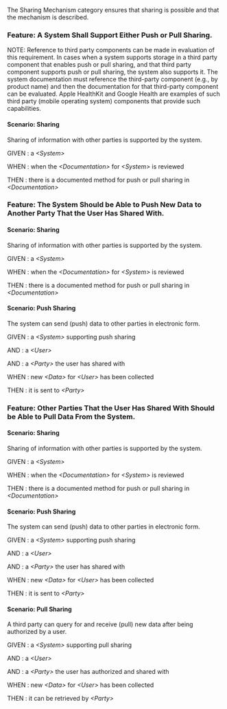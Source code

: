 The Sharing Mechanism category ensures that sharing is possible and that the mechanism is described.
### <span class='glyphicon text-success glyphicon-phone'/> <span class='glyphicon text-success glyphicon-cloud'/> <a name='sharing_supported'>Feature: A System Shall Support Either Push or Pull Sharing.</a>

NOTE: Reference to third party components can be made in evaluation of this requirement.
In cases when a system supports storage in a third party component that enables push or pull
sharing, and that third party component supports push or pull sharing, the system also supports
it.  The system documentation must reference the third-party component (e.g., by product name)
and then the documentation for that third-party component can be evaluated. Apple HealthKit and
Google Health are examples of such third party (mobile operating system) components that
provide such capabilities.


#### <a name='sharing'>Scenario: Sharing</a>

Sharing of information with other parties is supported by the system.

GIVEN
: a <i>&lt;System&gt;</i>

WHEN
: when the <i>&lt;Documentation&gt;</i> for <i>&lt;System&gt;</i> is reviewed

THEN
: there is a documented method for push or pull sharing in <i>&lt;Documentation&gt;</i>


### <span class='glyphicon text-info glyphicon-phone'/> <span class='glyphicon text-info glyphicon-cloud'/> <a name='push_sharing'>Feature: The System Should be Able to Push New Data to Another Party That the User Has Shared With.</a>


#### <a name='sharing'>Scenario: Sharing</a>

Sharing of information with other parties is supported by the system.

GIVEN
: a <i>&lt;System&gt;</i>

WHEN
: when the <i>&lt;Documentation&gt;</i> for <i>&lt;System&gt;</i> is reviewed

THEN
: there is a documented method for push or pull sharing in <i>&lt;Documentation&gt;</i>


#### <a name='push-sharing'>Scenario: Push Sharing</a>

The system can send (push) data to other parties in electronic form.

GIVEN
: a <i>&lt;System&gt;</i> supporting push sharing

   AND
   : a <i>&lt;User&gt;</i>

   AND
   : a <i>&lt;Party&gt;</i> the user has shared with

WHEN
: new <i>&lt;Data&gt;</i> for <i>&lt;User&gt;</i> has been collected

THEN
: it is sent to <i>&lt;Party&gt;</i>


### <span class='glyphicon text-info glyphicon-phone'/> <span class='glyphicon text-info glyphicon-cloud'/> <a name='pull_sharing'>Feature: Other Parties That the User Has Shared With Should be Able to Pull Data From the System.</a>


#### <a name='sharing'>Scenario: Sharing</a>

Sharing of information with other parties is supported by the system.

GIVEN
: a <i>&lt;System&gt;</i>

WHEN
: when the <i>&lt;Documentation&gt;</i> for <i>&lt;System&gt;</i> is reviewed

THEN
: there is a documented method for push or pull sharing in <i>&lt;Documentation&gt;</i>


#### <a name='push-sharing'>Scenario: Push Sharing</a>

The system can send (push) data to other parties in electronic form.

GIVEN
: a <i>&lt;System&gt;</i> supporting push sharing

   AND
   : a <i>&lt;User&gt;</i>

   AND
   : a <i>&lt;Party&gt;</i> the user has shared with

WHEN
: new <i>&lt;Data&gt;</i> for <i>&lt;User&gt;</i> has been collected

THEN
: it is sent to <i>&lt;Party&gt;</i>


#### <a name='pull-sharing'>Scenario: Pull Sharing</a>

A third party can query for and receive (pull) new data after being authorized by a user.

GIVEN
: a <i>&lt;System&gt;</i> supporting pull sharing

   AND
   : a <i>&lt;User&gt;</i>

   AND
   : a <i>&lt;Party&gt;</i> the user has authorized and shared with

WHEN
: new <i>&lt;Data&gt;</i> for <i>&lt;User&gt;</i> has been collected

THEN
: it can be retrieved by <i>&lt;Party&gt;</i>

